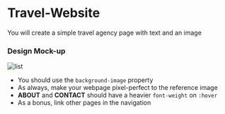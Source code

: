 # Travel-Website

You will create a simple travel agency page with text and an image

### Design Mock-up

![list](./images/mockup.png)

- You should use the `background-image` property
- As always, make your webpage pixel-perfect to the reference image
- **ABOUT** and **CONTACT** should have a heavier `font-weight` on `:hover`
- As a bonus, link other pages in the navigation